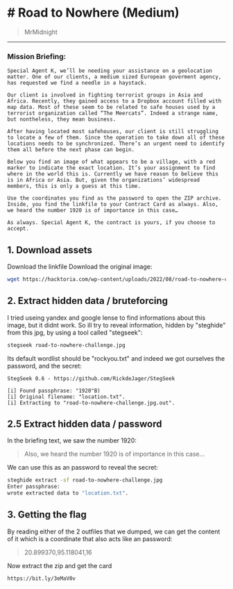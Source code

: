 # # Road to Nowhere (Medium)
> MrMidnight

-----------------------------------------

### Mission Briefing:

```
Special Agent K, we’ll be needing your assistance on a geolocation matter. One of our clients, a medium sized European goverment agency, has requested we find a needle in a haystack.

Our client is involved in fighting terrorist groups in Asia and Africa. Recently, they gained access to a Dropbox account filled with map data. Most of these seem to be related to safe houses used by a terrorist organization called “The Meercats”. Indeed a strange name, but nontheless, they mean business.

After having located most safehouses, our client is still struggling to locate a few of them. Since the operation to take down all of these locations needs to be synchronized. There’s an urgent need to identify them all before the next phase can begin.

Below you find an image of what appears to be a village, with a red marker to indicate the exact location. It’s your assignment to find where in the world this is. Currently we have reason to believe this is in Africa or Asia. But, given the organizations’ widespread members, this is only a guess at this time.

Use the coordinates you find as the password to open the ZIP archive. Inside, you find the linkfile to your Contract Card as always. Also, we heard the number 1920 is of importance in this case…

As always. Special Agent K, the contract is yours, if you choose to accept.
```


## 1. Download assets

Download the linkfile
Download the original image:

```bash
wget https://hacktoria.com/wp-content/uploads/2022/08/road-to-nowhere-challenge.jpg
```

## 2. Extract hidden data / bruteforcing

I tried useing yandex and google lense to find informations about this image, but it didnt work. So ill try to reveal information, hidden by "steghide" from this jpg, by using a tool called "stegseek":

```bash
stegseek road-to-nowhere-challenge.jpg
```

Its default wordlist should be "rockyou.txt" and indeed we got ourselves the password, and the secret:

```
StegSeek 0.6 - https://github.com/RickdeJager/StegSeek

[i] Found passphrase: "1920"B)           
[i] Original filename: "location.txt".
[i] Extracting to "road-to-nowhere-challenge.jpg.out".
```

## 2.5 Extract hidden data / password

In the briefing text, we saw the number 1920:

>Also, we heard the number 1920 is of importance in this case…

We can use this as an password to reveal the secret:

```bash
steghide extract -sf road-to-nowhere-challenge.jpg
Enter passphrase: 
wrote extracted data to "location.txt".
```


## 3. Getting the flag

By reading either of the 2 outfiles that we dumped, we can get the content of it which is a coordinate that also acts like an password:

>20.899370,95.118041,16

Now extract the zip and get the card

```
https://bit.ly/3eMaV0v
```
